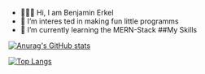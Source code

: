 - 🧑🏻‍💻 Hi, I am Benjamin Erkel 
- 👀 I’m interes ted in making fun little programms
- 🌱 I’m currently learning the MERN-Stack
##My Skills

[![Anurag's GitHub stats](https://github-readme-stats.vercel.app/api?username=B9n1)](https://github.com/anuraghazra/github-readme-stats)

[![Top Langs](https://github-readme-stats.vercel.app/api/top-langs/?username=B9n1&layout=compact)](https://github.com/B9n1)
<!---
B9n1/B9n1 is a ✨ special ✨ repository because its `README.md` (this file) appears on your GitHub profile.
You can click the Preview link to take a look at your changes.
--->
